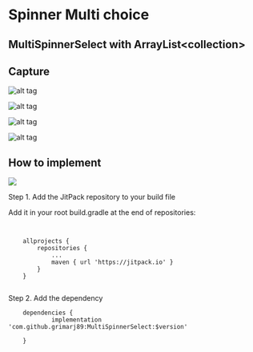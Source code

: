 # Spinner Multi choice




## MultiSpinnerSelect with ArrayList&lt;collection>






## Capture

![alt tag](https://cloud.githubusercontent.com/assets/4397770/9688649/32270ea4-52f6-11e5-872f-8e4e87fb6052.png)

![alt tag](https://cloud.githubusercontent.com/assets/4397770/9688322/139dae04-52f4-11e5-8cac-f6981114e232.png)

![alt tag](https://cloud.githubusercontent.com/assets/4397770/9688323/13a7b1e2-52f4-11e5-863e-e261dc2b3b26.png)

![alt tag](https://cloud.githubusercontent.com/assets/4397770/9688321/1382d9f8-52f4-11e5-976c-407fafdbe622.png)



## How to implement
[![](https://jitpack.io/v/grimarj89/MultiSpinnerSelect.svg)](https://jitpack.io/#grimarj89/MultiSpinnerSelect)



Step 1. Add the JitPack repository to your build file

Add it in your root build.gradle at the end of repositories:

```


	allprojects {
		repositories {
			...
			maven { url 'https://jitpack.io' }
		}
	}


```

Step 2. Add the dependency

```
    dependencies {
	        implementation 'com.github.grimarj89:MultiSpinnerSelect:$version'

	}

```






